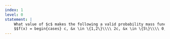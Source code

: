```yaml
---
index: 1
level: 0
statement: |
    What value of $c$ makes the following a valid probability mass function?
    $$f(x) = begin{cases} c, &x \in \{1,2\}\\\\ 2c, &x \in \{5\}\\\\ 0, &otherwise \end{cases}$$
---
```

